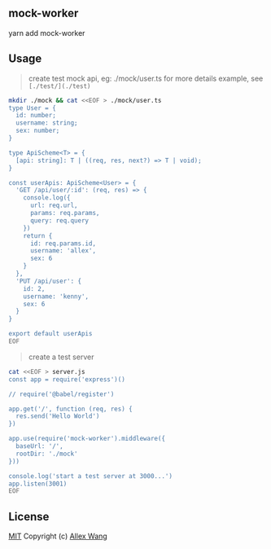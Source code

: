 mock-worker
---

yarn add mock-worker

## Usage

> create test mock api, eg: ./mock/user.ts
> for more details example, see `[./test/](./test)`

```sh
mkdir ./mock && cat <<EOF > ./mock/user.ts
type User = {
  id: number;
  username: string;
  sex: number;
}

type ApiScheme<T> = {
  [api: string]: T | ((req, res, next?) => T | void);
}

const userApis: ApiScheme<User> = {
  'GET /api/user/:id': (req, res) => {
    console.log({
      url: req.url,
      params: req.params,
      query: req.query
    })
    return {
      id: req.params.id,
      username: 'allex',
      sex: 6
    }
  },
  'PUT /api/user': {
    id: 2,
    username: 'kenny',
    sex: 6
  }
}

export default userApis
EOF
```
> create a test server

```sh
cat <<EOF > server.js
const app = require('express')()

// require('@babel/register')

app.get('/', function (req, res) {
  res.send('Hello World')
})

app.use(require('mock-worker').middleware({
  baseUrl: '/',
  rootDir: './mock'
}))

console.log('start a test server at 3000...')
app.listen(3001)
EOF
```

## License

[MIT](http://opensource.org/licenses/MIT) Copyright (c) [Allex Wang][1]

[1]: https://github.com/allex/
